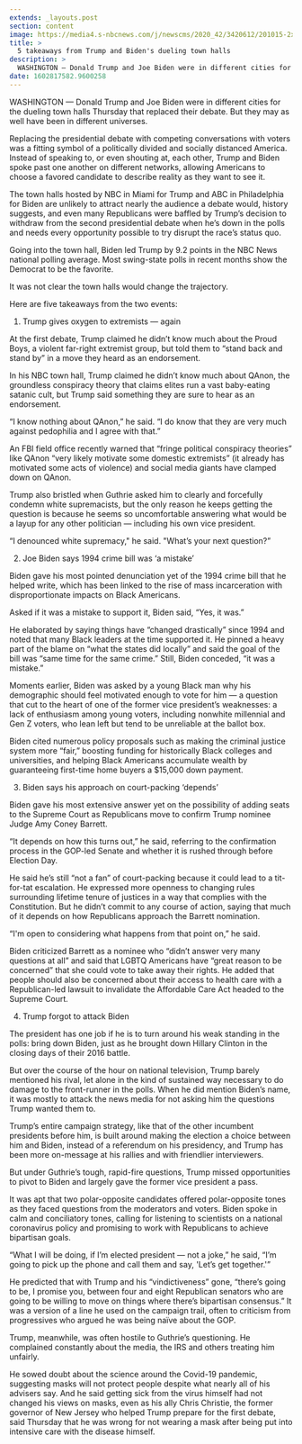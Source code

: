 ```yaml
--- 
extends: _layouts.post 
section: content 
image: https://media4.s-nbcnews.com/j/newscms/2020_42/3420612/201015-2x1-trump-biden-town-hall-takeaways-ew-906p_422f6c097900142700efed240ed582e8.nbcnews-fp-1200-630.jpg 
title: > 
  5 takeaways from Trump and Biden's dueling town halls 
description: > 
  WASHINGTON — Donald Trump and Joe Biden were in different cities for the dueling town halls Thursday that replaced their debate.Going into the town hall, Biden led Trump by 9.2 points in the NBC News national polling average.It was not clear the town halls would change the trajectory.When he did mention Biden’s name, it was mostly to attack the news media for not asking him the questions Trump wanted them to.But under Guthrie’s tough, rapid-fire questions, Trump missed opportunities to pivot to Biden and largely gave the former vice president a pass. 
date: 1602817582.9600258 
--- 
```

WASHINGTON — Donald Trump and Joe Biden were in different cities for the dueling town halls Thursday that replaced their debate. But they may as well have been in different universes.

Replacing the presidential debate with competing conversations with voters was a fitting symbol of a politically divided and socially distanced America. Instead of speaking to, or even shouting at, each other, Trump and Biden spoke past one another on different networks, allowing Americans to choose a favored candidate to describe reality as they want to see it.

The town halls hosted by NBC in Miami for Trump and ABC in Philadelphia for Biden are unlikely to attract nearly the audience a debate would, history suggests, and even many Republicans were baffled by Trump’s decision to withdraw from the second presidential debate when he’s down in the polls and needs every opportunity possible to try disrupt the race’s status quo.

Going into the town hall, Biden led Trump by 9.2 points in the NBC News national polling average. Most swing-state polls in recent months show the Democrat to be the favorite.

It was not clear the town halls would change the trajectory.

Here are five takeaways from the two events:

1. Trump gives oxygen to extremists — again

At the first debate, Trump claimed he didn’t know much about the Proud Boys, a violent far-right extremist group, but told them to “stand back and stand by” in a move they heard as an endorsement.

In his NBC town hall, Trump claimed he didn’t know much about QAnon, the groundless conspiracy theory that claims elites run a vast baby-eating satanic cult, but Trump said something they are sure to hear as an endorsement.

“I know nothing about QAnon,” he said. “I do know that they are very much against pedophilia and I agree with that.”

An FBI field office recently warned that “fringe political conspiracy theories” like QAnon “very likely motivate some domestic extremists” (it already has motivated some acts of violence) and social media giants have clamped down on QAnon.

Trump also bristled when Guthrie asked him to clearly and forcefully condemn white supremacists, but the only reason he keeps getting the question is because he seems so uncomfortable answering what would be a layup for any other politician — including his own vice president.

“I denounced white supremacy," he said. "What’s your next question?”

2. Joe Biden says 1994 crime bill was ‘a mistake’

Biden gave his most pointed denunciation yet of the 1994 crime bill that he helped write, which has been linked to the rise of mass incarceration with disproportionate impacts on Black Americans.

Asked if it was a mistake to support it, Biden said, “Yes, it was.”

He elaborated by saying things have “changed drastically” since 1994 and noted that many Black leaders at the time supported it. He pinned a heavy part of the blame on “what the states did locally” and said the goal of the bill was “same time for the same crime.” Still, Biden conceded, “it was a mistake.”

Moments earlier, Biden was asked by a young Black man why his demographic should feel motivated enough to vote for him — a question that cut to the heart of one of the former vice president’s weaknesses: a lack of enthusiasm among young voters, including nonwhite millennial and Gen Z voters, who lean left but tend to be unreliable at the ballot box.

Biden cited numerous policy proposals such as making the criminal justice system more “fair,” boosting funding for historically Black colleges and universities, and helping Black Americans accumulate wealth by guaranteeing first-time home buyers a $15,000 down payment.

3. Biden says his approach on court-packing ‘depends’

Biden gave his most extensive answer yet on the possibility of adding seats to the Supreme Court as Republicans move to confirm Trump nominee Judge Amy Coney Barrett.

“It depends on how this turns out,” he said, referring to the confirmation process in the GOP-led Senate and whether it is rushed through before Election Day.

He said he’s still “not a fan” of court-packing because it could lead to a tit-for-tat escalation. He expressed more openness to changing rules surrounding lifetime tenure of justices in a way that complies with the Constitution. But he didn’t commit to any course of action, saying that much of it depends on how Republicans approach the Barrett nomination.

“I'm open to considering what happens from that point on,” he said.

Biden criticized Barrett as a nominee who “didn’t answer very many questions at all” and said that LGBTQ Americans have “great reason to be concerned” that she could vote to take away their rights. He added that people should also be concerned about their access to health care with a Republican-led lawsuit to invalidate the Affordable Care Act headed to the Supreme Court.

4. Trump forgot to attack Biden

The president has one job if he is to turn around his weak standing in the polls: bring down Biden, just as he brought down Hillary Clinton in the closing days of their 2016 battle.

But over the course of the hour on national television, Trump barely mentioned his rival, let alone in the kind of sustained way necessary to do damage to the front-runner in the polls. When he did mention Biden’s name, it was mostly to attack the news media for not asking him the questions Trump wanted them to.

Trump’s entire campaign strategy, like that of the other incumbent presidents before him, is built around making the election a choice between him and Biden, instead of a referendum on his presidency, and Trump has been more on-message at his rallies and with friendlier interviewers.

But under Guthrie’s tough, rapid-fire questions, Trump missed opportunities to pivot to Biden and largely gave the former vice president a pass.

It was apt that two polar-opposite candidates offered polar-opposite tones as they faced questions from the moderators and voters. Biden spoke in calm and conciliatory tones, calling for listening to scientists on a national coronavirus policy and promising to work with Republicans to achieve bipartisan goals.

“What I will be doing, if I’m elected president — not a joke,” he said, “I’m going to pick up the phone and call them and say, 'Let’s get together.'”

He predicted that with Trump and his “vindictiveness” gone, “there’s going to be, I promise you, between four and eight Republican senators who are going to be willing to move on things where there’s bipartisan consensus.” It was a version of a line he used on the campaign trail, often to criticism from progressives who argued he was being naïve about the GOP.

Trump, meanwhile, was often hostile to Guthrie’s questioning. He complained constantly about the media, the IRS and others treating him unfairly.

He sowed doubt about the science around the Covid-19 pandemic, suggesting masks will not protect people despite what nearly all of his advisers say. And he said getting sick from the virus himself had not changed his views on masks, even as his ally Chris Christie, the former governor of New Jersey who helped Trump prepare for the first debate, said Thursday that he was wrong for not wearing a mask after being put into intensive care with the disease himself.